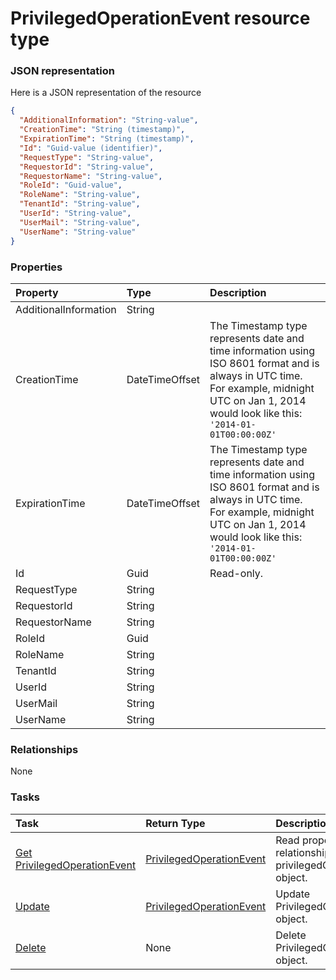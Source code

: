 # PrivilegedOperationEvent resource type



### JSON representation

Here is a JSON representation of the resource

<!-- {
  "blockType": "resource",
  "optionalProperties": [

  ],
  "@odata.type": "microsoft.graph.privilegedoperationevent"
}-->

```json
{
  "AdditionalInformation": "String-value",
  "CreationTime": "String (timestamp)",
  "ExpirationTime": "String (timestamp)",
  "Id": "Guid-value (identifier)",
  "RequestType": "String-value",
  "RequestorId": "String-value",
  "RequestorName": "String-value",
  "RoleId": "Guid-value",
  "RoleName": "String-value",
  "TenantId": "String-value",
  "UserId": "String-value",
  "UserMail": "String-value",
  "UserName": "String-value"
}

```
### Properties
| Property	   | Type	|Description|
|:---------------|:--------|:----------|
|AdditionalInformation|String||
|CreationTime|DateTimeOffset|The Timestamp type represents date and time information using ISO 8601 format and is always in UTC time. For example, midnight UTC on Jan 1, 2014 would look like this: `'2014-01-01T00:00:00Z'`|
|ExpirationTime|DateTimeOffset|The Timestamp type represents date and time information using ISO 8601 format and is always in UTC time. For example, midnight UTC on Jan 1, 2014 would look like this: `'2014-01-01T00:00:00Z'`|
|Id|Guid| Read-only.|
|RequestType|String||
|RequestorId|String||
|RequestorName|String||
|RoleId|Guid||
|RoleName|String||
|TenantId|String||
|UserId|String||
|UserMail|String||
|UserName|String||

### Relationships
None


### Tasks

| Task		   | Return Type	|Description|
|:---------------|:--------|:----------|
|[Get PrivilegedOperationEvent](../api/privilegedoperationevent_get.md) | [PrivilegedOperationEvent](privilegedoperationevent.md) |Read properties and relationships of privilegedOperationEvent object.|
|[Update](../api/privilegedoperationevent_update.md) | [PrivilegedOperationEvent](privilegedoperationevent.md)	|Update PrivilegedOperationEvent object. |
|[Delete](../api/privilegedoperationevent_delete.md) | None |Delete PrivilegedOperationEvent object. |

<!-- uuid: 5d47c685-fef9-4682-80b6-a25f6cd51e5d
2015-10-19 10:21:31 UTC -->
<!-- {
  "type": "#page.annotation",
  "description": "PrivilegedOperationEvent resource",
  "keywords": "",
  "section": "documentation",
  "tocPath": ""
}-->